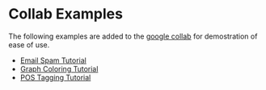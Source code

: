 # Collab Examples

The following examples are added to the [google collab](https://colab.research.google.com) for demostration of ease of use.

- [Email Spam Tutorial](https://colab.research.google.com/drive/148cIwc_8gqyeht1Xl2g4_lIZvz9OT-MU?usp=sharing)
- [Graph Coloring Tutorial](https://colab.research.google.com/drive/1AxMg9cZywYuIGfojUgj_DLKMUwJjqrWR?usp=sharing)
- [POS Tagging Tutorial](https://colab.research.google.com/drive/1So1NK3zMJd-ehIWb_6wQMJiihcNRXU_W?usp=sharing)

